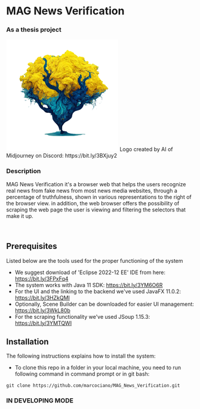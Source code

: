 # MAG News Verification
<h3>As a thesis project</h3>
<img src="https://github.com/marcociano/MAG_News_Verification/blob/master/MAG_News_Verification/src/images/MAG_News_Verification_logo.png" width=300/>
Logo created by AI of Midjourney on Discord: https://bit.ly/3BXjuy2
<h3> Description </h3>
<p> MAG News Verification it's a browser web that helps the users recognize real news from fake news from most news media websites, through a percentage of truthfulness, shown in various representations to the right of the browser view.
in addition, the web browser offers the possibility of scraping the web page the user is viewing and filtering the selectors that make it up. </p>
<br>

## Prerequisites
Listed below are the tools used for the proper functioning of the system <br>
* We suggest download of 'Eclipse 2022-12 EE' IDE from here: https://bit.ly/3FPxFq4
* The system works with Java 11 SDK: https://bit.ly/3YM6O6R
* For the UI and the linking to the backend we've used JavaFX 11.0.2: https://bit.ly/3HZkQMI
* Optionally, Scene Builder can be downloaded for easier UI management: https://bit.ly/3WkL80b
* For the scraping functionality we've used JSoup 1.15.3: https://bit.ly/3YMTQWI


## Installation
The following instructions explains how to install the system:
 * To clone this repo in a folder in your local machine, you need to run following command in command prompt or in git bash: <br>
  ```
  git clone https://github.com/marcociano/MAG_News_Verification.git
  ```
 
 ### IN DEVELOPING MODE
